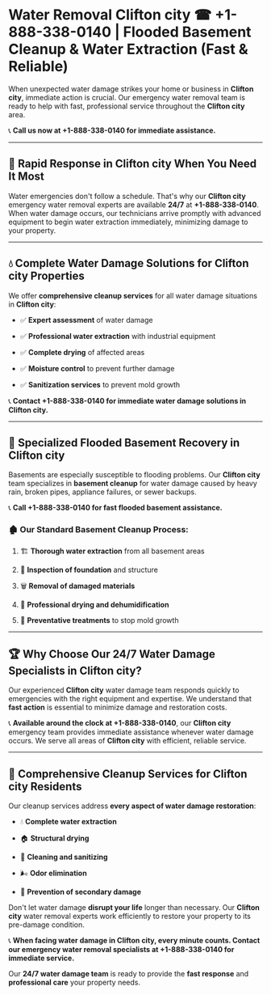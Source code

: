 # Water Removal Clifton city ☎ +1-888-338-0140 | Flooded Basement Cleanup & Water Extraction (Fast & Reliable)

When unexpected water damage strikes your home or business in **Clifton city**, immediate action is crucial. Our emergency water removal team is ready to help with fast, professional service throughout the **Clifton city** area. 

📞 **Call us now at +1-888-338-0140 for immediate assistance.**
---
## 🚀 Rapid Response in Clifton city When You Need It Most
Water emergencies don't follow a schedule. That's why our **Clifton city** emergency water removal experts are available **24/7** at **+1-888-338-0140**. When water damage occurs, our technicians arrive promptly with advanced equipment to begin water extraction immediately, minimizing damage to your property.
---
## 💧 Complete Water Damage Solutions for Clifton city Properties
We offer **comprehensive cleanup services** for all water damage situations in **Clifton city**:
- ✅ **Expert assessment** of water damage  
- ✅ **Professional water extraction** with industrial equipment  
- ✅ **Complete drying** of affected areas  
- ✅ **Moisture control** to prevent further damage  
- ✅ **Sanitization services** to prevent mold growth  
📞 **Contact +1-888-338-0140 for immediate water damage solutions in Clifton city.**
---
## 🌊 Specialized Flooded Basement Recovery in Clifton city
Basements are especially susceptible to flooding problems. Our **Clifton city** team specializes in **basement cleanup** for water damage caused by heavy rain, broken pipes, appliance failures, or sewer backups. 
📞 **Call +1-888-338-0140 for fast flooded basement assistance.**
### 🏚️ Our Standard Basement Cleanup Process:
1. 🏗️ **Thorough water extraction** from all basement areas  
2. 🔎 **Inspection of foundation** and structure  
3. 🗑️ **Removal of damaged materials**  
4. 💨 **Professional drying and dehumidification**  
5. 🚫 **Preventative treatments** to stop mold growth  
---
## 🏆 Why Choose Our 24/7 Water Damage Specialists in Clifton city?
Our experienced **Clifton city** water damage team responds quickly to emergencies with the right equipment and expertise. We understand that **fast action** is essential to minimize damage and restoration costs.
📞 **Available around the clock at +1-888-338-0140**, our **Clifton city** emergency team provides immediate assistance whenever water damage occurs. We serve all areas of **Clifton city** with efficient, reliable service.
---
## 🧹 Comprehensive Cleanup Services for Clifton city Residents
Our cleanup services address **every aspect of water damage restoration**:
- 💧 **Complete water extraction**  
- 🏠 **Structural drying**  
- 🧼 **Cleaning and sanitizing**  
- 🌬️ **Odor elimination**  
- 🚫 **Prevention of secondary damage**  
Don't let water damage **disrupt your life** longer than necessary. Our **Clifton city** water removal experts work efficiently to restore your property to its pre-damage condition.
📞 **When facing water damage in Clifton city, every minute counts. Contact our emergency water removal specialists at +1-888-338-0140 for immediate service.**
Our **24/7 water damage team** is ready to provide the **fast response** and **professional care** your property needs.
